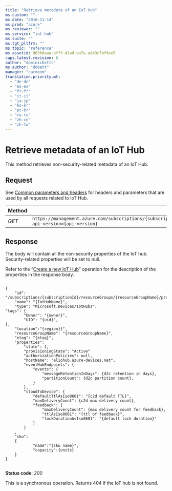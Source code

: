 ```yaml
---
title: "Retrieve metadata of an IoT Hub"
ms.custom: ""
ms.date: "2016-11-14"
ms.prod: "azure"
ms.reviewer: ""
ms.service: "iot-hub"
ms.suite: ""
ms.tgt_pltfrm: ""
ms.topic: "reference"
ms.assetid: 963b6aaa-bfff-41ad-ba7e-ad43c7bf9ce5
caps.latest.revision: 6
author: "dominicbetts"
ms.author: "dobett"
manager: "carmonm"
translation.priority.mt: 
  - "de-de"
  - "es-es"
  - "fr-fr"
  - "it-it"
  - "ja-jp"
  - "ko-kr"
  - "pt-br"
  - "ru-ru"
  - "zh-cn"
  - "zh-tw"
---
```

# Retrieve metadata of an IoT Hub
This method retrieves non-security-related metadata of an IoT Hub.  
  
## Request  
 See [Common parameters and headers](../resourceprovider/iot-hub-resource-provider-rest.md#bk_common) for headers and parameters that are used by all requests related to IoT Hub.  
  
|Method|Request URI|  
|------------|-----------------|  
|*GET*|`https://management.azure.com/subscriptions/{subscriptionId}/resourceGroups/{resourceGroupName}/providers/Microsoft.Devices/IotHubs/{IotHubName}?api-version={api-version}`|  
  
## Response  
 The body will contain all the non-security properties of the IoT hub. Security-related properties will be set to null.  
  
 Refer to the “[Create a new IoT Hub](../resourceprovider/create-a-new-iot-hub.md)” operation for the description of the properties in the response body.  
  
```  
  
{  
	"id": "/subscriptions/{subscriptionId}/resourceGroups/{resourceGroupName}/providers/Microsoft.Devices/IotHubs/{IotHubName}",  
	"name": "{IotHubName}",  
    "type": "Microsoft.Devices/IotHubs",  
"tags": {  
        "Owner": "{owner}",  
        "UID": "{uid}",  
},  
	"location":"{region}}",  
	"resourceGroupName": "{resourceGroupName}",  
	"etag": "{etag}",  
	"properties":  
		"state": 1,  
		"provisioningState": "Active"  
		"authorizationPolicies": null,  
		"hostName": "eliohub.azure-devices.net",  
		"eventHubEndpoints": {  
			"events": {  
				"messageRetentionInDays": {d2c retention in days},  
				"partitionCount": {d2c partition count},  
			}  
		},  
		"cloudToDevice": {  
			"defaultTtlAsIso8601": "{c2d default TTL}",  
			"maxDeliveryCount": {c2d max delivery count},  
			"feedback": {  
				"maxDeliveryCount": {max delivery count for feedback},  
				"ttlAsIso8601": "{ttl of feedback}",  
				"lockDurationAsIso8601": "{default lock duration}"  
			}  
		}  
	,  
	"sku":  
	{  
			"name":"{sku name}",  
			"capacity":{units}  
	}  
}  
  
```  
  
 **Status code**: *200*  
  
 This is a synchronous operation. Returns 404 if the IoT hub is not found.